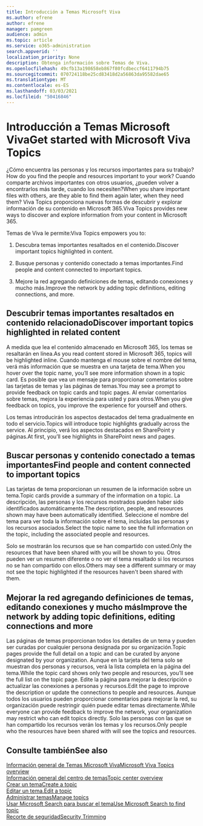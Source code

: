 ```yaml
---
title: Introducción a Temas Microsoft Viva
ms.author: efrene
author: efrene
manager: pamgreen
audience: admin
ms.topic: article
ms.service: o365-administration
search.appverid: ''
localization_priority: None
description: Obtenga información sobre Temas de Viva.
ms.openlocfilehash: 49cfb13a198658eb867f80fcdbeccf6411794b75
ms.sourcegitcommit: 070724118be25cd83418d2a56863da95582dae65
ms.translationtype: MT
ms.contentlocale: es-ES
ms.lasthandoff: 03/03/2021
ms.locfileid: "50416846"
---
```

# <a name="get-started-with-microsoft-viva-topics"></a><span data-ttu-id="bd7f1-103">Introducción a Temas Microsoft Viva</span><span class="sxs-lookup"><span data-stu-id="bd7f1-103">Get started with Microsoft Viva Topics</span></span>

<span data-ttu-id="bd7f1-104">¿Cómo encuentra las personas y los recursos importantes para su trabajo?</span><span class="sxs-lookup"><span data-stu-id="bd7f1-104">How do you find the people and resources important to your work?</span></span> <span data-ttu-id="bd7f1-105">Cuando comparte archivos importantes con otros usuarios, ¿pueden volver a encontrarlos más tarde, cuando los necesiten?</span><span class="sxs-lookup"><span data-stu-id="bd7f1-105">When you share important files with others, are they able to find them again later, when they need them?</span></span> <span data-ttu-id="bd7f1-106">Viva Topics proporciona nuevas formas de descubrir y explorar información de su contenido en Microsoft 365.</span><span class="sxs-lookup"><span data-stu-id="bd7f1-106">Viva Topics provides new ways to discover and explore information from your content in Microsoft 365.</span></span>  

<span data-ttu-id="bd7f1-107">Temas de Viva le permite:</span><span class="sxs-lookup"><span data-stu-id="bd7f1-107">Viva Topics empowers you to:</span></span> 

1. <span data-ttu-id="bd7f1-108">Descubra temas importantes resaltados en el contenido.</span><span class="sxs-lookup"><span data-stu-id="bd7f1-108">Discover important topics highlighted in content.</span></span>

2. <span data-ttu-id="bd7f1-109">Busque personas y contenido conectado a temas importantes.</span><span class="sxs-lookup"><span data-stu-id="bd7f1-109">Find people and content connected to important topics.</span></span>

3. <span data-ttu-id="bd7f1-110">Mejore la red agregando definiciones de temas, editando conexiones y mucho más.</span><span class="sxs-lookup"><span data-stu-id="bd7f1-110">Improve the network by adding topic definitions, editing connections, and more.</span></span>


## <a name="discover-important-topics-highlighted-in-related-content"></a><span data-ttu-id="bd7f1-111">Descubrir temas importantes resaltados en contenido relacionado</span><span class="sxs-lookup"><span data-stu-id="bd7f1-111">Discover important topics highlighted in related content</span></span> 

<span data-ttu-id="bd7f1-112">A medida que lea el contenido almacenado en Microsoft 365, los temas se resaltarán en línea.</span><span class="sxs-lookup"><span data-stu-id="bd7f1-112">As you read content stored in Microsoft 365, topics will be highlighted inline.</span></span> <span data-ttu-id="bd7f1-113">Cuando mantenga el mouse sobre el nombre del tema, verá más información que se muestra en una tarjeta de tema.</span><span class="sxs-lookup"><span data-stu-id="bd7f1-113">When you hover over the topic name, you’ll see more information shown in a topic card.</span></span> <span data-ttu-id="bd7f1-114">Es posible que vea un mensaje para proporcionar comentarios sobre las tarjetas de temas y las páginas de temas.</span><span class="sxs-lookup"><span data-stu-id="bd7f1-114">You may see a prompt to provide feedback on topic cards and topic pages.</span></span> <span data-ttu-id="bd7f1-115">Al enviar comentarios sobre temas, mejora la experiencia para usted y para otros.</span><span class="sxs-lookup"><span data-stu-id="bd7f1-115">When you give feedback on topics, you improve the experience for yourself and others.</span></span> 

<span data-ttu-id="bd7f1-116">Los temas introducirán los aspectos destacados del tema gradualmente en todo el servicio.</span><span class="sxs-lookup"><span data-stu-id="bd7f1-116">Topics will introduce topic highlights gradually across the service.</span></span> <span data-ttu-id="bd7f1-117">Al principio, verá los aspectos destacados en SharePoint y páginas.</span><span class="sxs-lookup"><span data-stu-id="bd7f1-117">At first, you’ll see highlights in SharePoint news and pages.</span></span>


## <a name="find-people-and-content-connected-to-important-topics"></a><span data-ttu-id="bd7f1-118">Buscar personas y contenido conectado a temas importantes</span><span class="sxs-lookup"><span data-stu-id="bd7f1-118">Find people and content connected to important topics</span></span> 

<span data-ttu-id="bd7f1-119">Las tarjetas de tema proporcionan un resumen de la información sobre un tema.</span><span class="sxs-lookup"><span data-stu-id="bd7f1-119">Topic cards provide a summary of the information on a topic.</span></span> <span data-ttu-id="bd7f1-120">La descripción, las personas y los recursos mostrados pueden haber sido identificados automáticamente.</span><span class="sxs-lookup"><span data-stu-id="bd7f1-120">The description, people, and resources shown may have been automatically identified.</span></span> <span data-ttu-id="bd7f1-121">Seleccione el nombre del tema para ver toda la información sobre el tema, incluidas las personas y los recursos asociados.</span><span class="sxs-lookup"><span data-stu-id="bd7f1-121">Select the topic name to see the full information on the topic, including the associated people and resources.</span></span>  

<span data-ttu-id="bd7f1-122">Solo se mostrarán los recursos que se han compartido con usted.</span><span class="sxs-lookup"><span data-stu-id="bd7f1-122">Only the resources that have been shared with you will be shown to you.</span></span> <span data-ttu-id="bd7f1-123">Otros pueden ver un resumen diferente o no ver el tema resaltado si los recursos no se han compartido con ellos.</span><span class="sxs-lookup"><span data-stu-id="bd7f1-123">Others may see a different summary or may not see the topic highlighted if the resources haven't been shared with them.</span></span> 



## <a name="improve-the-network-by-adding-topic-definitions-editing-connections-and-more"></a><span data-ttu-id="bd7f1-124">Mejorar la red agregando definiciones de temas, editando conexiones y mucho más</span><span class="sxs-lookup"><span data-stu-id="bd7f1-124">Improve the network by adding topic definitions, editing connections and more</span></span> 

<span data-ttu-id="bd7f1-125">Las páginas de temas proporcionan todos los detalles de un tema y pueden ser curadas por cualquier persona designada por su organización.</span><span class="sxs-lookup"><span data-stu-id="bd7f1-125">Topic pages provide the full detail on a topic and can be curated by anyone designated by your organization.</span></span> <span data-ttu-id="bd7f1-126">Aunque en la tarjeta del tema solo se muestran dos personas y recursos, verá la lista completa en la página del tema.</span><span class="sxs-lookup"><span data-stu-id="bd7f1-126">While the topic card shows only two people and resources, you’ll see the full list on the topic page.</span></span> <span data-ttu-id="bd7f1-127">Edite la página para mejorar la descripción o actualizar las conexiones a personas y recursos.</span><span class="sxs-lookup"><span data-stu-id="bd7f1-127">Edit the page to improve the description or update the connections to people and resources.</span></span> <span data-ttu-id="bd7f1-128">Aunque todos los usuarios pueden proporcionar comentarios para mejorar la red, su organización puede restringir quién puede editar temas directamente.</span><span class="sxs-lookup"><span data-stu-id="bd7f1-128">While everyone can provide feedback to improve the network, your organization may restrict who can edit topics directly.</span></span> <span data-ttu-id="bd7f1-129">Solo las personas con las que se han compartido los recursos verán los temas y los recursos.</span><span class="sxs-lookup"><span data-stu-id="bd7f1-129">Only people who the resources have been shared with will see the topics and resources.</span></span>


## <a name="see-also"></a><span data-ttu-id="bd7f1-130">Consulte también</span><span class="sxs-lookup"><span data-stu-id="bd7f1-130">See also</span></span>
[<span data-ttu-id="bd7f1-131">Información general de Temas Microsoft Viva</span><span class="sxs-lookup"><span data-stu-id="bd7f1-131">Microsoft Viva Topics overview</span></span>](topic-experiences-overview.md)</br>
[<span data-ttu-id="bd7f1-132">Información general del centro de temas</span><span class="sxs-lookup"><span data-stu-id="bd7f1-132">Topic center overview</span></span>](topic-center-overview.md)</br>
[<span data-ttu-id="bd7f1-133">Crear un tema</span><span class="sxs-lookup"><span data-stu-id="bd7f1-133">Create a topic</span></span>](create-a-topic.md)</br>
[<span data-ttu-id="bd7f1-134">Editar un tema.</span><span class="sxs-lookup"><span data-stu-id="bd7f1-134">Edit a topic</span></span>](edit-a-topic.md)</br>
[<span data-ttu-id="bd7f1-135">Administrar temas</span><span class="sxs-lookup"><span data-stu-id="bd7f1-135">Manage topics</span></span>](manage-topics.md)</br>
[<span data-ttu-id="bd7f1-136">Usar Microsoft Search para buscar el tema</span><span class="sxs-lookup"><span data-stu-id="bd7f1-136">Use Microsoft Search to find topic</span></span>](search.md)</br>
[<span data-ttu-id="bd7f1-137">Recorte de seguridad</span><span class="sxs-lookup"><span data-stu-id="bd7f1-137">Security Trimming</span></span>](topic-experiences-security-trimming.md)

